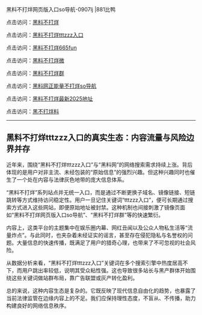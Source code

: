 黑料不打烊网页版入口so导航-0907lj |881比鸭

点击访问：<a href="https://heiliaolvzlu3.pages.dev">黑料不打烊</a>  

点击访问：<a href="https://heiliaoyvnrda.pages.dev">黑料不打烊tttzzz入口</a>  

点击访问：<a href="https://heiliaokof3cy.pages.dev">黑料不打烊665fun</a>  

点击访问：<a href="https://heiliao3gvg9x.pages.dev">黑料不打烊微</a>  

点击访问：<a href="https://heiliaoxfe5rb.pages.dev">黑料不打烊群</a>  

点击访问：<a href="https://heiliaox6jgh3.pages.dev">黑料网正能量不打烊so导航</a> 

点击访问：<a href="https://heiliaoryrhyu.pages.dev">黑料不打烊最新2025地址</a>  

点击访问：<a href="https://heiliao9wsbg3.pages.dev">黑不打烊料</a>  

---

## 黑料不打烊tttzzz入口的真实生态：内容流量与风险边界并存

近年来，围绕“黑料不打烊tttzzz入口”与“黑料网”的网络搜索需求持续上涨。背后体现的是用户对非主流、未经包装的“原始信息”的强烈兴趣。但这种兴趣同时也催生了一个处在内容与法律灰色地带的庞大信息体系。

“黑料不打烊”系列站点并无统一入口，而是通过不断更换子域名、镜像链接、短链跳转等方式维持访问稳定性。用户一旦记住关键词“tttzzz入口”，便可长期通过搜索方式进入这些网站，即便原始地址被封禁。这种机制也间接刺激了镜像页面如“黑料不打烊网页版入口so导航”、“黑料不打烊群”等的快速繁衍。

内容上，这类平台的主题集中在娱乐圈内幕、网红丑闻以及公众人物私生活等“流量炸点”。与此同时，也夹杂着未经证实的谣言，甚至存在侵犯隐私与名誉权的问题。大量信息的快速传播，既满足了用户的猎奇心理，也带来了不可忽视的社会风险。

从数据分析来看，“黑料不打烊tttzzz入口”关键词在多个搜索引擎中热度居高不下，而用户跳出率较低，说明其受众粘性强。这也导致很多站长与黑产群体开始围绕这些关键词做站群布局，靠广告联盟或灰产转化盈利。

总的来说，这种内容生态是复杂的。它既反映了现代信息自由化的趋势，也暴露了当前法律监管在边缘内容上的不足。我们应保持理性态度，不盲从、不传播，助力构建良好的网络信息秩序。

